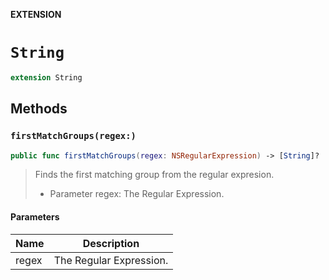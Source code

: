 **EXTENSION**

# `String`
```swift
extension String
```

## Methods
### `firstMatchGroups(regex:)`

```swift
public func firstMatchGroups(regex: NSRegularExpression) -> [String]?
```

> Finds the first matching group from the regular expresion.
> - Parameter regex: The Regular Expression.

#### Parameters

| Name | Description |
| ---- | ----------- |
| regex | The Regular Expression. |
